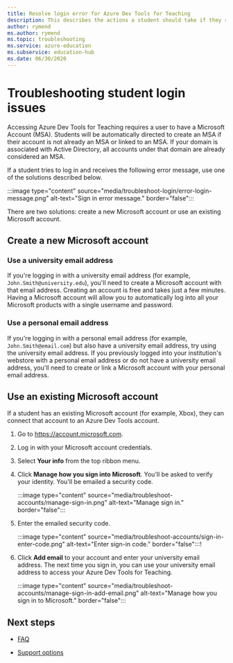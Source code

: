 ```yaml
---	
title: Resolve login error for Azure Dev Tools for Teaching	
description: This describes the actions a student should take if they receive an error message when logging in to Azure Dev Tools for Teaching.	
author: rymend	
ms.author: rymend	
ms.topic: troubleshooting	
ms.service: azure-education
ms.subservice: education-hub
ms.date: 06/30/2020	
---	
```


# Troubleshooting student login issues
Accessing Azure Dev Tools for Teaching requires a user to have a Microsoft Account (MSA). Students will be automatically directed to create an MSA if their account is not already an MSA or linked to an MSA. If your domain is associated with Active Directory, all accounts under that domain are already considered an MSA.

If a student tries to log in and receives the following error message, use one of the solutions described below.

:::image type="content" source="media/troubleshoot-login/error-login-message.png" alt-text="Sign in error message." border="false":::

There are two solutions: create a new Microsoft account or use an existing Microsoft account.

## Create a new Microsoft account
### Use a university email address
If you're logging in with a university email address (for example, `John.Smith@university.edu`), you'll need to create a Microsoft account with that email address. Creating an account is free and takes just a few minutes. Having a Microsoft account will allow you to automatically log into all your Microsoft products with a single username and password.

### Use a personal email address
If you're logging in with a personal email address (for example, `John.Smith@email.com`) but also have a university email address, try using the university email address. If you previously logged into your institution's webstore with a personal email address or do not have a university email address, you'll need to create or link a Microsoft account with your personal email address.

## Use an existing Microsoft account
If a student has an existing Microsoft account (for example, Xbox), they can connect that account to an Azure Dev Tools account.

1. Go to https://account.microsoft.com.
1. Log in with your Microsoft account credentials.
1. Select **Your info** from the top ribbon menu.

1. Click **Manage how you sign into Microsoft**. You'll be asked to verify your identity. You'll be emailed a security code.

    :::image type="content" source="media/troubleshoot-accounts/manage-sign-in.png" alt-text="Manage sign in." border="false":::

1. Enter the emailed security code.

    :::image type="content" source="media/troubleshoot-accounts/sign-in-enter-code.png" alt-text="Enter sign-in code." border="false":::!

1. Click **Add email** to your account and enter your university email address.
The next time you sign in, you can use your university email address to access your Azure Dev Tools for Teaching.

    :::image type="content" source="media/troubleshoot-accounts/manage-sign-in-add-email.png" alt-text="Manage how you sign in to Microsoft." border="false":::

## Next steps
- [FAQ](program-faq.yml)

- [Support options](program-support.md)

